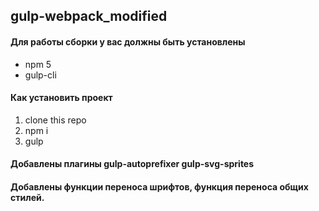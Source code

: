 ## gulp-webpack_modified

#### Для работы сборки у вас должны быть установлены
* npm 5
* gulp-cli

#### Как установить проект
1. clone this repo
2. npm i
3. gulp

#### Добавлены плагины gulp-autoprefixer gulp-svg-sprites
#### Добавлены функции переноса шрифтов, функция переноса общих стилей.
